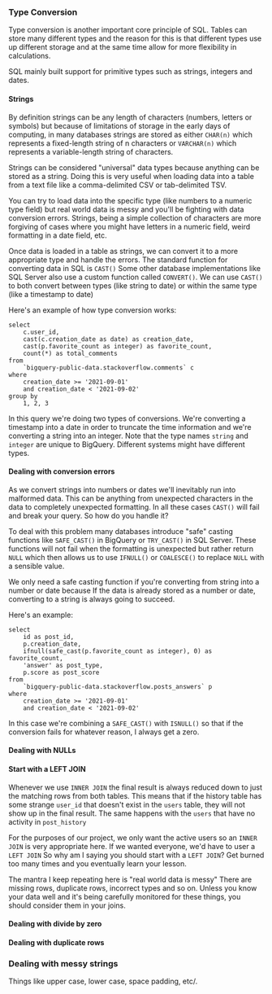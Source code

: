 ### Type Conversion
Type conversion is another important core principle of SQL. Tables can store many different types and the reason for this is that different types use up different storage and at the same time allow for more flexibility in calculations.

SQL mainly built support for primitive types such as strings, integers and dates.

#### Strings
By definition strings can be any length of characters (numbers, letters or symbols) but because of limitations of storage in the early days of computing, in many databases strings are stored as either `CHAR(n)` which represents a fixed-length string of n characters or `VARCHAR(n)` which represents a variable-length string of characters.

Strings can be considered "universal" data types because anything can be stored as a string. Doing this is very useful when loading data into a table from a text file like a comma-delimited CSV or tab-delimited TSV.

You can try to load data into the specific type (like numbers to a numeric type field) but real world data is messy and you'll be fighting with data conversion errors. Strings, being a simple collection of characters are more forgiving of cases where you might have letters in a numeric field, weird formatting in a date field, etc. 

Once data is loaded in a table as strings, we can convert it to a more appropriate type and handle the errors. The standard function for converting data in SQL is `CAST()` Some other database implementations like SQL Server also use a custom function called `CONVERT()`. We can use `CAST()` to both convert between types (like string to date) or within the same type (like a timestamp to date)

Here's an example of how type conversion works:
```
select
    c.user_id,
    cast(c.creation_date as date) as creation_date,
	cast(p.favorite_count as integer) as favorite_count,
    count(*) as total_comments
from
    `bigquery-public-data.stackoverflow.comments` c
where 
	creation_date >= '2021-09-01'
	and creation_date < '2021-09-02'
group by
    1, 2, 3
```

In this query we're doing two types of conversions. We're converting a timestamp into a date in order to truncate the time information and we're converting a string into an integer. Note that the type names `string` and `integer` are unique to BigQuery. Different systems might have different types.

#### Dealing with conversion errors
As we convert strings into numbers or dates we'll inevitably run into malformed data. This can be anything from unexpected characters in the data to completely unexpected formatting. In all these cases `CAST()` will fail and break your query. So how do you handle it?

To deal with this problem many databases introduce "safe" casting functions like `SAFE_CAST()` in BigQuery or `TRY_CAST()` in SQL Server. These functions will not fail when the formatting is unexpected but rather return `NULL` which then allows us to use `IFNULL()` or `COALESCE()` to replace `NULL` with a sensible value.

We only need a safe casting function if you're converting from string into a number or date because If the data is already stored as a number or date, converting to a string is always going to succeed.

Here's an example:
```
select
	id as post_id,
	p.creation_date,
	ifnull(safe_cast(p.favorite_count as integer), 0) as favorite_count,
	'answer' as post_type,
	p.score as post_score
from
	`bigquery-public-data.stackoverflow.posts_answers` p
where 
	creation_date >= '2021-09-01'
	and creation_date < '2021-09-02'
```

In this case we're combining a `SAFE_CAST()` with `ISNULL()` so that if the conversion fails for whatever reason, I always get a zero.

#### Dealing with NULLs 

#### Start with a LEFT JOIN
Whenever we use `INNER JOIN` the final result is always reduced down to just the matching rows from both tables. This means that if the history table has some strange `user_id` that doesn't exist in the `users` table, they will not show up in the final result. The same happens with the `users` that have no activity in `post_history`

For the purposes of our project, we only want the active users so an `INNER JOIN` is very appropriate here. If we wanted everyone, we'd have to user a `LEFT JOIN` So why am I saying you should start with a `LEFT JOIN`? Get burned too many times and you eventually learn your lesson.

The mantra I keep repeating here is "real world data is messy" There are missing rows, duplicate rows, incorrect types and so on. Unless you know your data well and it's being carefully monitored for these things, you should consider them in your joins.

#### Dealing with divide by zero

#### Dealing with duplicate rows

### Dealing with messy strings
Things like upper case, lower case, space padding, etc/.

